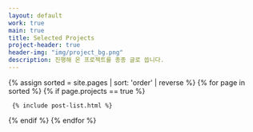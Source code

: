 ```yaml
---
layout: default
work: true
main: true
title: Selected Projects
project-header: true
header-img: "img/project_bg.png"
description: 진행해 온 프로젝트를 종종 글로 씁니다.
---
```


<div class="catalogue">
{% assign sorted = site.pages | sort: 'order' | reverse %}
{% for page in sorted %}
{% if page.projects == true %}

     {% include post-list.html %}

{% endif %}
{% endfor %}
</div>